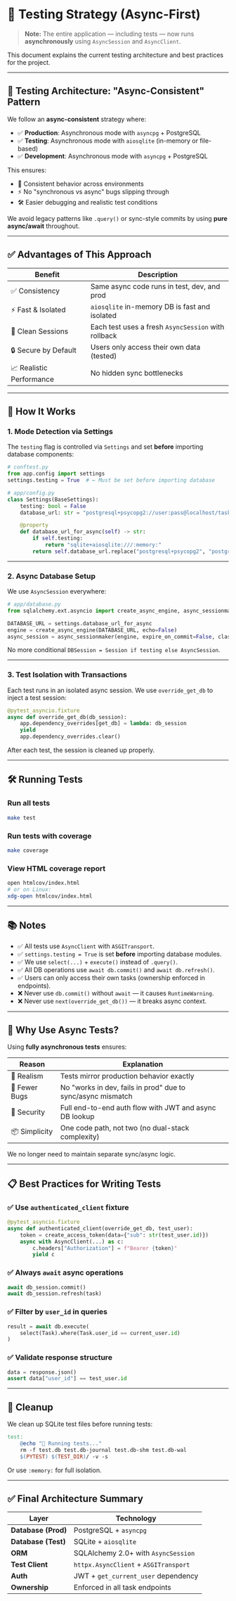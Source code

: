 # 🧪 Testing Strategy (Async-First)

> **Note:** The entire application — including tests — now runs **asynchronously** using `AsyncSession` and `AsyncClient`.

This document explains the current testing architecture and best practices for the project.

---

## 🧱 Testing Architecture: "Async-Consistent" Pattern

We follow an **async-consistent** strategy where:

- ✅ **Production**: Asynchronous mode with `asyncpg` + PostgreSQL
- ✅ **Testing**: Asynchronous mode with `aiosqlite` (in-memory or file-based)
- ✅ **Development**: Asynchronous mode with `asyncpg` + PostgreSQL

This ensures:
- 🔄 Consistent behavior across environments
- ⚡ No "synchronous vs async" bugs slipping through
- 🛠 Easier debugging and realistic test conditions

We avoid legacy patterns like `.query()` or sync-style commits by using **pure async/await** throughout.

---

## ✅ Advantages of This Approach

| Benefit | Description |
|-------|-------------|
| ✅ Consistency | Same async code runs in test, dev, and prod |
| ⚡ Fast & Isolated | `aiosqlite` in-memory DB is fast and isolated |
| 🧼 Clean Sessions | Each test uses a fresh `AsyncSession` with rollback |
| 🔒 Secure by Default | Users only access their own data (tested) |
| 📈 Realistic Performance | No hidden sync bottlenecks |

---

## 🔧 How It Works

### 1. Mode Detection via Settings

The `testing` flag is controlled via `Settings` and set **before** importing database components:

```python
# conftest.py
from app.config import settings
settings.testing = True  # ← Must be set before importing database
```

```python
# app/config.py
class Settings(BaseSettings):
    testing: bool = False
    database_url: str = "postgresql+psycopg2://user:pass@localhost/taskdb"

    @property
    def database_url_for_async(self) -> str:
        if self.testing:
            return "sqlite+aiosqlite:///:memory:"
        return self.database_url.replace("postgresql+psycopg2", "postgresql+asyncpg")
```

---

### 2. Async Database Setup

We use `AsyncSession` everywhere:

```python
# app/database.py
from sqlalchemy.ext.asyncio import create_async_engine, async_sessionmaker

DATABASE_URL = settings.database_url_for_async
engine = create_async_engine(DATABASE_URL, echo=False)
async_session = async_sessionmaker(engine, expire_on_commit=False, class_=AsyncSession)
```

No more conditional `DBSession = Session if testing else AsyncSession`.

---

### 3. Test Isolation with Transactions

Each test runs in an isolated async session. We use `override_get_db` to inject a test session:

```python
@pytest_asyncio.fixture
async def override_get_db(db_session):
    app.dependency_overrides[get_db] = lambda: db_session
    yield
    app.dependency_overrides.clear()
```

After each test, the session is cleaned up properly.

---

## 🛠 Running Tests

### Run all tests
```bash
make test
```

### Run tests with coverage
```bash
make coverage
```

### View HTML coverage report
```bash
open htmlcov/index.html
# or on Linux:
xdg-open htmlcov/index.html
```

---

## 📚 Notes

- ✅ All tests use `AsyncClient` with `ASGITransport`.
- ✅ `settings.testing = True` is set **before** importing database modules.
- ✅ We use `select(...)` + `execute()` instead of `.query()`.
- ✅ All DB operations use `await db.commit()` and `await db.refresh()`.
- ✅ Users can only access their own tasks (ownership enforced in endpoints).
- ❌ Never use `db.commit()` without `await` — it causes `RuntimeWarning`.
- ❌ Never use `next(override_get_db())` — it breaks async context.

---

## 🧪 Why Use Async Tests?

Using **fully asynchronous tests** ensures:

| Reason | Explanation |
|------|-------------|
| 🔁 Realism | Tests mirror production behavior exactly |
| 🐞 Fewer Bugs | No "works in dev, fails in prod" due to sync/async mismatch |
| 🔐 Security | Full end-to-end auth flow with JWT and async DB lookup |
| 📦 Simplicity | One code path, not two (no dual-stack complexity) |

We no longer need to maintain separate sync/async logic.

---

## 📋 Best Practices for Writing Tests

### ✅ Use `authenticated_client` fixture
```python
@pytest_asyncio.fixture
async def authenticated_client(override_get_db, test_user):
    token = create_access_token(data={"sub": str(test_user.id)})
    async with AsyncClient(...) as c:
        c.headers["Authorization"] = f"Bearer {token}"
        yield c
```

### ✅ Always `await` async operations
```python
await db_session.commit()
await db_session.refresh(task)
```

### ✅ Filter by `user_id` in queries
```python
result = await db.execute(
    select(Task).where(Task.user_id == current_user.id)
)
```

### ✅ Validate response structure
```python
data = response.json()
assert data["user_id"] == test_user.id
```

---

## 🧹 Cleanup

We clean up SQLite test files before running tests:

```makefile
test:
	@echo "🧪 Running tests..."
	rm -f test.db test.db-journal test.db-shm test.db-wal
	$(PYTEST) $(TEST_DIR)/ -v -s
```

Or use `:memory:` for full isolation.

---

## ✅ Final Architecture Summary

| Layer | Technology |
|------|------------|
| **Database (Prod)** | PostgreSQL + `asyncpg` |
| **Database (Test)** | SQLite + `aiosqlite` |
| **ORM** | SQLAlchemy 2.0+ with `AsyncSession` |
| **Test Client** | `httpx.AsyncClient` + `ASGITransport` |
| **Auth** | JWT + `get_current_user` dependency |
| **Ownership** | Enforced in all task endpoints |

